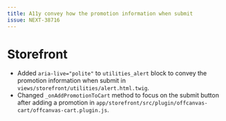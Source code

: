 ```yaml
---
title: A11y convey how the promotion information when submit
issue: NEXT-38716
---
```

# Storefront
* Added `aria-live="polite"` to `utilities_alert` block to convey the promotion information when submit in `views/storefront/utilities/alert.html.twig`.
* Changed `_onAddPromotionToCart` method to focus on the submit button after adding a promotion in `app/storefront/src/plugin/offcanvas-cart/offcanvas-cart.plugin.js`.
